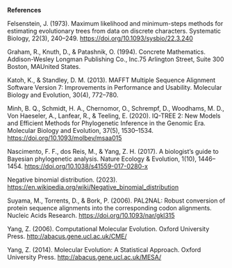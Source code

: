 **References**

Felsenstein, J. (1973). Maximum likelihood and minimum-steps methods for estimating evolutionary trees from data on discrete characters. Systematic Biology, 22(3), 240–249. https://doi.org/10.1093/sysbio/22.3.240

Graham, R., Knuth, D., & Patashnik, O. (1994). Concrete Mathematics. Addison-Wesley Longman Publishing Co., Inc.75 Arlington Street, Suite 300 Boston, MAUnited States.

Katoh, K., & Standley, D. M. (2013). MAFFT Multiple Sequence Alignment Software Version 7: Improvements in Performance and Usability. Molecular Biology and Evolution, 30(4), 772–780.

Minh, B. Q., Schmidt, H. A., Chernomor, O., Schrempf, D., Woodhams, M. D., Von Haeseler, A., Lanfear, R., & Teeling, E. (2020). IQ-TREE 2: New Models and Efficient Methods for Phylogenetic Inference in the Genomic Era. Molecular Biology and Evolution, 37(5), 1530–1534. https://doi.org/10.1093/molbev/msaa015

Nascimento, F. F., dos Reis, M., & Yang, Z. H. (2017). A biologist’s guide to Bayesian phylogenetic analysis. Nature Ecology & Evolution, 1(10), 1446–1454. https://doi.org/10.1038/s41559-017-0280-x

Negative binomial distribution. (2023). https://en.wikipedia.org/wiki/Negative_binomial_distribution

Suyama, M., Torrents, D., & Bork, P. (2006). PAL2NAL: Robust conversion of protein sequence alignments into the corresponding codon alignments. Nucleic Acids Research. https://doi.org/10.1093/nar/gkl315

Yang, Z. (2006). Computational Molecular Evolution. Oxford University Press. http://abacus.gene.ucl.ac.uk/CME/

Yang, Z. (2014). Molecular Evolution: A Statistical Approach. Oxford University Press. http://abacus.gene.ucl.ac.uk/MESA/
